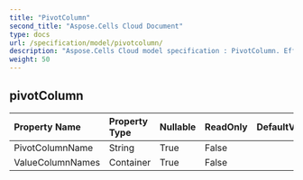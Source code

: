```yaml
---
title: "PivotColumn"
second_title: "Aspose.Cells Cloud Document"
type: docs
url: /specification/model/pivotcolumn/
description: "Aspose.Cells Cloud model specification : PivotColumn. Effortlessly handle Excel and other spreadsheet documents with features like opening, generating, editing, splitting, merging, comparing, and converting."
weight: 50
---
```


## **pivotColumn**

 

| Property Name | Property Type | Nullable |  ReadOnly | DefaultValue | Description | 
| :- | :- | :- |:- |  :- | :- |
| PivotColumnName | String | True |  False |  |  |  
| ValueColumnNames | Container | True |  False |  |  |  

